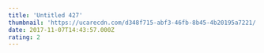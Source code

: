 ```yaml
---
title: 'Untitled 427'
thumbnail: 'https://ucarecdn.com/d348f715-abf3-46fb-8b45-4b20195a7221/'
date: 2017-11-07T14:43:57.000Z
rating: 2
---
```

